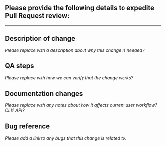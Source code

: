 ## Please provide the following details to expedite Pull Request review:

----

## Description of change

*Please replace with a description about why this change is needed?*

## QA steps

*Please replace with how we can verify that the change works?*

## Documentation changes

*Please replace with any notes about how it affects current user workflow? CLI? API?* 

## Bug reference

*Please add a link to any bugs that this change is related to.*
